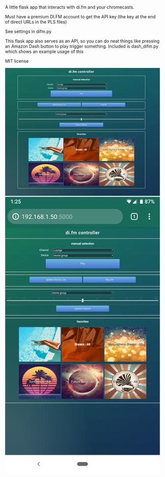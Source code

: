 A little flask app that interacts with di.fm and your chromecasts. 

Must have a premium DI.FM account to get the API key (the key at the end of direct URLs in the PLS files)

See settings in difm.py

This flask app also serves as an API, so you can do neat things like pressing an Amazon Dash button to play trigger something. Included is dash_difm.py which shows an example usage of this

MIT license


![Desktop](/info/desktop.png?raw=true "Desktop")
![Mobile](/info/phone.png?raw=true "Mobile")
